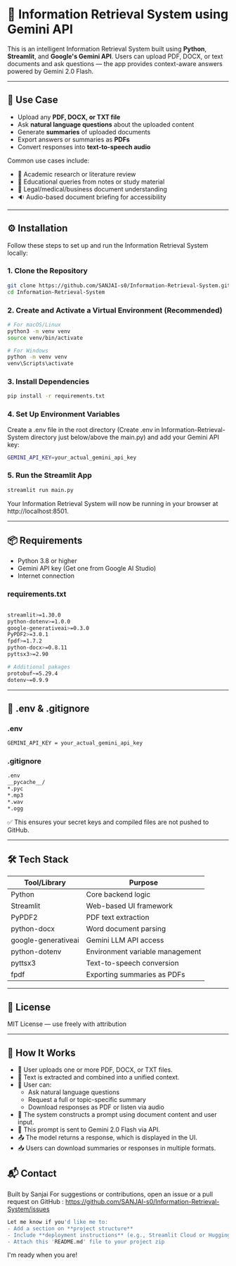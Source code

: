 # 🔎 Information Retrieval System using Gemini API

This is an intelligent Information Retrieval System built using **Python**, **Streamlit**, and **Google's Gemini API**. Users can upload PDF, DOCX, or text documents and ask questions — the app provides context-aware answers powered by Gemini 2.0 Flash.

---

## 📌 Use Case

- Upload any **PDF, DOCX, or TXT file**
- Ask **natural language questions** about the uploaded content
- Generate **summaries** of uploaded documents
- Export answers or summaries as **PDFs**
- Convert responses into **text-to-speech audio**

Common use cases include:

- 📘 Academic research or literature review  
- 🏫 Educational queries from notes or study material  
- 📄 Legal/medical/business document understanding  
- 🔉 Audio-based document briefing for accessibility  

---

## ⚙️ Installation

Follow these steps to set up and run the Information Retrieval System locally:

### 1. Clone the Repository

```bash
git clone https://github.com/SANJAI-s0/Information-Retrieval-System.git
cd Information-Retrieval-System
```

### 2. Create and Activate a Virtual Environment (Recommended)

```bash
# For macOS/Linux
python3 -m venv venv
source venv/bin/activate

# For Windows
python -m venv venv
venv\Scripts\activate
```

### 3. Install Dependencies

```bash
pip install -r requirements.txt
```

### 4. Set Up Environment Variables

Create a .env file in the root directory (Create .env in Information-Retrieval-System directory just below/above the main.py) and add your Gemini API key:

```bash
GEMINI_API_KEY=your_actual_gemini_api_key
```

### 5. Run the Streamlit App

```bash
streamlit run main.py
```

Your Information Retrieval System will now be running in your browser at http://localhost:8501.

---

## 📦 Requirements

- Python 3.8 or higher
- Gemini API key (Get one from Google AI Studio)
- Internet connection

### requirements.txt

```bash

streamlit>=1.30.0
python-dotenv>=1.0.0
google-generativeai>=0.3.0
PyPDF2>=3.0.1
fpdf>=1.7.2
python-docx>=0.8.11
pyttsx3>=2.90

# Additional pakages
protobuf~=5.29.4
dotenv~=0.9.9

```

---

## 🔐 .env & .gitignore

### .env

```bash
GEMINI_API_KEY = your_actual_gemini_api_key
```

### .gitignore

```bash
.env
__pycache__/
*.pyc
*.mp3
*.wav
*.ogg
```

✅ This ensures your secret keys and compiled files are not pushed to GitHub.

---

## 🛠 Tech Stack

| Tool/Library        | Purpose                         |
| ------------------- | ------------------------------- |
| Python              | Core backend logic              |
| Streamlit           | Web-based UI framework          |
| PyPDF2              | PDF text extraction             |
| python-docx         | Word document parsing           |
| google-generativeai | Gemini LLM API access           |
| python-dotenv       | Environment variable management |
| pyttsx3             | Text-to-speech conversion       |
| fpdf                | Exporting summaries as PDFs     |

---

## 📝 License

MIT License — use freely with attribution

-----

## 🧠 How It Works

- 📁 User uploads one or more PDF, DOCX, or TXT files.
- 📄 Text is extracted and combined into a unified context.
- 👤 User can:
  - Ask natural language questions
  - Request a full or topic-specific summary
  - Download responses as PDF or listen via audio
- 🧠 The system constructs a prompt using document content and user input.
- 🚀 This prompt is sent to Gemini 2.0 Flash via API.
- 📤 The model returns a response, which is displayed in the UI.
- 📥 Users can download summaries or responses in multiple formats.

## 📬 Contact

Built by Sanjai
For suggestions or contributions, open an issue or a pull request on GitHub : https://github.com/SANJAI-s0/Information-Retrieval-System/issues

```bash
Let me know if you'd like me to:
- Add a section on **project structure**
- Include **deployment instructions** (e.g., Streamlit Cloud or Hugging Face)
- Attach this 'README.md' file to your project zip
```

I'm ready when you are!
